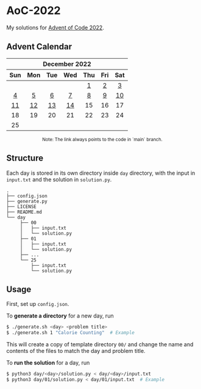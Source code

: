 # AoC-2022

My solutions for [Advent of Code 2022](https://adventofcode.com/2022).

## Advent Calendar

<div align="center">
<table>
    <thead>
        <tr>
            <th colspan="7"><div align="center">December 2022</div></th>
        </tr>
        <tr>
            <th align="center">Sun</th>
            <th align="center">Mon</th>
            <th align="center">Tue</th>
            <th align="center">Wed</th>
            <th align="center">Thu</th>
            <th align="center">Fri</th>
            <th align="center">Sat</th>
        </tr>
    </thead>
    <tbody>
        <tr>
            <td align="center"></td>
            <td align="center"></td>
            <td align="center"></td>
            <td align="center"></td>
            <td align="center"><a href="https://codeberg.org/kimerikal/AoC-2022/src/branch/main/day/01/program.py">1</a></td>
            <td align="center"><a href="https://codeberg.org/kimerikal/AoC-2022/src/branch/main/day/02/program.py">2</a></td>
            <td align="center"><a href="https://codeberg.org/kimerikal/AoC-2022/src/branch/main/day/03/program.py">3</a></td>
        </tr>
        <tr>
            <td align="center"><a href="https://codeberg.org/kimerikal/AoC-2022/src/branch/main/day/04/program.py">4</a></td>
            <td align="center"><a href="https://codeberg.org/kimerikal/AoC-2022/src/branch/main/day/05/program.py">5</a></td>
            <td align="center"><a href="https://codeberg.org/kimerikal/AoC-2022/src/branch/main/day/06/program.py">6</a></td>
            <td align="center"><a href="https://codeberg.org/kimerikal/AoC-2022/src/branch/main/day/07/program.py">7</a></td>
            <td align="center"><a href="https://codeberg.org/kimerikal/AoC-2022/src/branch/main/day/08/program.py">8</a></td>
            <td align="center"><a href="https://codeberg.org/kimerikal/AoC-2022/src/branch/main/day/09/program.py">9</a></td>
            <td align="center"><a href="https://codeberg.org/kimerikal/AoC-2022/src/branch/main/day/10/program.py">10</a></td>
        </tr>
        <tr>
            <td align="center"><a href="https://codeberg.org/kimerikal/AoC-2022/src/branch/main/day/11/program.py">11</a></td>
            <td align="center"><a href="https://codeberg.org/kimerikal/AoC-2022/src/branch/main/day/12/program.py">12</a></td>
            <td align="center"><a href="https://codeberg.org/kimerikal/AoC-2022/src/branch/main/day/13/program.py">13</a></td>
            <td align="center"><a href="https://codeberg.org/kimerikal/AoC-2022/src/branch/main/day/14/program.py">14</a></td>
            <td align="center"><!--<a href="https://codeberg.org/kimerikal/AoC-2022/src/branch/main/day/15/program.py">15</a>-->15</td>
            <td align="center"><!--<a href="https://codeberg.org/kimerikal/AoC-2022/src/branch/main/day/16/program.py">16</a>-->16</td>
            <td align="center"><!--<a href="https://codeberg.org/kimerikal/AoC-2022/src/branch/main/day/17/program.py">17</a>-->17</td>
        </tr>
        <tr>
            <td align="center"><!--<a href="https://codeberg.org/kimerikal/AoC-2022/src/branch/main/day/18/program.py">18</a>-->18</td>
            <td align="center"><!--<a href="https://codeberg.org/kimerikal/AoC-2022/src/branch/main/day/19/program.py">19</a>-->19</td>
            <td align="center"><!--<a href="https://codeberg.org/kimerikal/AoC-2022/src/branch/main/day/20/program.py">20</a>-->20</td>
            <td align="center"><!--<a href="https://codeberg.org/kimerikal/AoC-2022/src/branch/main/day/21/program.py">21</a>-->21</td>
            <td align="center"><!--<a href="https://codeberg.org/kimerikal/AoC-2022/src/branch/main/day/22/program.py">22</a>-->22</td>
            <td align="center"><!--<a href="https://codeberg.org/kimerikal/AoC-2022/src/branch/main/day/23/program.py">23</a>-->23</td>
            <td align="center"><!--<a href="https://codeberg.org/kimerikal/AoC-2022/src/branch/main/day/24/program.py">24</a>-->24</td>
        </tr>
        <tr>
            <td align="center"><!--<a href="https://codeberg.org/kimerikal/AoC-2022/src/branch/main/day/25/program.py">25</a>-->25</td>
            <td align="center"></td>
            <td align="center"></td>
            <td align="center"></td>
            <td align="center"></td>
            <td align="center"></td>
            <td align="center"></td>
        </tr>
    </tbody>
</table>
<small>
    Note: The link always points to the code in `main` branch.
</small>
</div>

## Structure

Each day is stored in its own directory inside `day` directory, with the input in `input.txt` and the solution in `solution.py`.

```
.
├── config.json
├── generate.py
├── LICENSE
├── README.md
└── day
     ├── 00
     │   ├── input.txt
     │   └── solution.py
     ├── 01
     │   ├── input.txt
     │   └── solution.py
     ├── ...
     └── 25
         ├── input.txt
         └── solution.py
```

## Usage

First, set up `config.json`.

To **generate a directory** for a new day, run
```sh
$ ./generate.sh <day> <problem title>
$ ./generate.sh 1 "Calorie Counting"  # Example
```
This will create a copy of template directory `00/` and change the name and contents of the files to match the day and problem title.

To **run the solution** for a day, run
```sh
$ python3 day/<day>/solution.py < day/<day>/input.txt
$ python3 day/01/solution.py < day/01/input.txt  # Example
```
